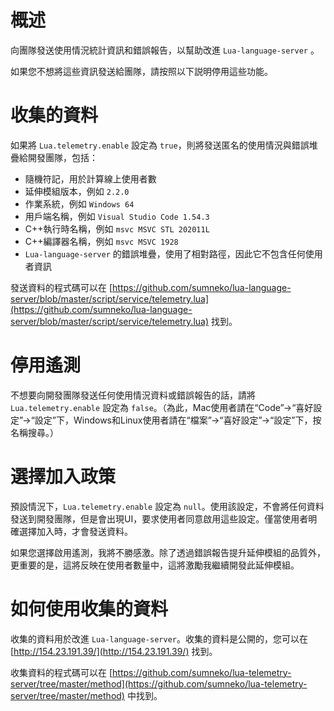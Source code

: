 # 概述

向團隊發送使用情況統計資訊和錯誤報告，以幫助改進 `Lua-language-server` 。

如果您不想將這些資訊發送給團隊，請按照以下説明停用這些功能。

# 收集的資料

如果將 `Lua.telemetry.enable` 設定為 `true`，則將發送匿名的使用情況與錯誤堆疊給開發團隊，包括：

* 隨機符記，用於計算線上使用者數
* 延伸模組版本，例如 `2.2.0`
* 作業系統，例如 `Windows 64`
* 用戶端名稱，例如 `Visual Studio Code 1.54.3`
* C++執行時名稱，例如 `msvc MSVC STL 202011L`
* C++編譯器名稱，例如 `msvc MSVC 1928`
* `Lua-language-server` 的錯誤堆疊，使用了相對路徑，因此它不包含任何使用者資訊

發送資料的程式碼可以在 [https://github.com/sumneko/lua-language-server/blob/master/script/service/telemetry.lua](https://github.com/sumneko/lua-language-server/blob/master/script/service/telemetry.lua) 找到。

# 停用遙測

不想要向開發團隊發送任何使用情況資料或錯誤報告的話，請將 `Lua.telemetry.enable` 設定為 `false`。（為此，Mac使用者請在“Code”->“喜好設定”->“設定”下，Windows和Linux使用者請在“檔案”->“喜好設定”->“設定”下，按名稱搜尋。）

# 選擇加入政策

預設情況下，``Lua.telemetry.enable`` 設定為 ``null``。使用該設定，不會將任何資料發送到開發團隊，但是會出現UI，要求使用者同意啟用這些設定。僅當使用者明確選擇加入時，才會發送資料。

如果您選擇啟用遙測，我將不勝感激。除了透過錯誤報告提升延伸模組的品質外，更重要的是，這將反映在使用者數量中，這將激勵我繼續開發此延伸模組。

# 如何使用收集的資料

收集的資料用於改進 `Lua-language-server`。收集的資料是公開的，您可以在 [http://154.23.191.39/](http://154.23.191.39/) 找到。

收集資料的程式碼可以在 [https://github.com/sumneko/lua-telemetry-server/tree/master/method](https://github.com/sumneko/lua-telemetry-server/tree/master/method) 中找到。
